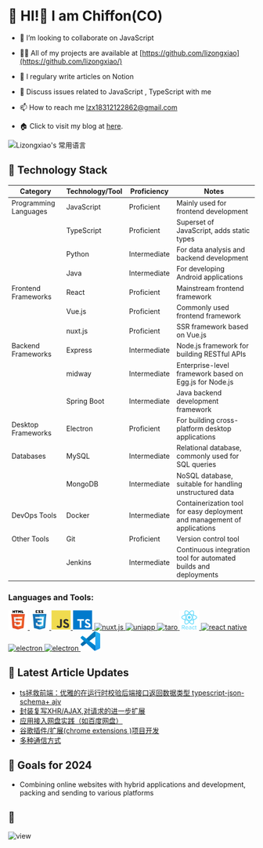 # 🍰 HI!👋 I am Chiffon(CO)

- 👯 I’m looking to collaborate on JavaScript

- 👨‍💻 All of my projects are available at [https://github.com/lizongxiao](https://github.com/lizongxiao/)

- 📝 I regulary write articles on Notion
  
- 💬 Discuss issues related to JavaScript , TypeScript with me

- 📫 How to reach me lzx18312122862@gmail.com
  
- 🏠 Click to visit my blog at  [here](https://zxhome.online).


![Lizongxiao's 常用语言](https://github-readme-stats.vercel.app/api/top-langs/?username=Lizongxiao&layout=compact&hide_border=true&langs_count=10)


## 🔧 Technology Stack

| Category           | Technology/Tool       | Proficiency | Notes                                                    |
|--------------------|-----------------------|-------------|----------------------------------------------------------|
| Programming Languages | JavaScript            | Proficient  | Mainly used for frontend development                     |
|                    | TypeScript            | Proficient  | Superset of JavaScript, adds static types                |
|                    | Python                | Intermediate| For data analysis and backend development                |
|                    | Java                  | Intermediate| For developing Android applications                      |
| Frontend Frameworks | React                 | Proficient  | Mainstream frontend framework                            |
|                    | Vue.js                | Proficient  | Commonly used frontend framework                         |
|                    | nuxt.js               | Proficient  | SSR framework based on Vue.js                            |
| Backend Frameworks  | Express               | Intermediate| Node.js framework for building RESTful APIs              |
|                    | midway                | Intermediate| Enterprise-level framework based on Egg.js for Node.js   |
|                    | Spring Boot           | Intermediate| Java backend development framework                       |
| Desktop Frameworks  | Electron              | Proficient  | For building cross-platform desktop applications         |
| Databases           | MySQL                 | Intermediate| Relational database, commonly used for SQL queries       |
|                    | MongoDB               | Intermediate| NoSQL database, suitable for handling unstructured data  |
| DevOps Tools        | Docker                | Intermediate| Containerization tool for easy deployment and management of applications |
| Other Tools         | Git                   | Proficient  | Version control tool                                     |
|                    | Jenkins               | Intermediate| Continuous integration tool for automated builds and deployments |

  <h3 align="left">Languages and Tools:</h3>
    <p align="left">
      <a href="https://www.w3.org/html/" target="_blank">
        <img
          src="https://raw.githubusercontent.com/devicons/devicon/master/icons/html5/html5-original-wordmark.svg"
          alt="html5"
          width="40"
          height="40"
        />
      </a>
      <a href="https://www.w3schools.com/css/" target="_blank">
        <img
          src="https://raw.githubusercontent.com/devicons/devicon/master/icons/css3/css3-original-wordmark.svg"
          alt="css3"
          width="40"
          height="40"
        />
      </a>
      <a
        href="https://developer.mozilla.org/en-US/docs/Web/JavaScript"
        target="_blank"
      >
        <img
          src="https://raw.githubusercontent.com/devicons/devicon/master/icons/javascript/javascript-original.svg"
          alt="javascript"
          width="40"
          height="40"
        />
      </a>
          <a href="https://www.typescriptlang.org/" target="_blank">
            <img
              src="https://raw.githubusercontent.com/devicons/devicon/master/icons/typescript/typescript-original.svg"
              alt="typescript"
              width="40"
              height="40"
            />
          </a>
      <a href="https://nuxtjs.org/" target="_blank">
        <img
          src="https://cdn.jsdelivr.net/gh/devicons/devicon@latest/icons/nuxtjs/nuxtjs-original.svg"
          alt="nuxt.js"
          width="40"
          height="40"
        />
      </a>
      <a href="https://uniapp.dcloud.net.cn/" target="_blank">
        <img
          src="https://evils.gallerycdn.vsassets.io/extensions/evils/uniapp-vscode/0.3.13/1656555239447/Microsoft.VisualStudio.Services.Icons.Default"
          data-src=""
          alt="uniapp"
          width="40"
          height="40"
        />
      </a>
      <a href="https://taro-docs.jd.com/" target="_blank">
        <img
          src="https://img20.360buyimg.com/ling/jfs/t1/20876/36/12835/3043/5c9c2929Ed18cfb11/15b1c03ec830ab8e.png"
          alt="taro"
          height="40"
        />
      </a>
      <a href="https://reactjs.org/" target="_blank">
        <img
          src="https://raw.githubusercontent.com/devicons/devicon/master/icons/react/react-original-wordmark.svg"
          alt="react"
          width="40"
          height="40"
        />
      </a>
      <a href="https://reactnative.dev/" target="_blank">
        <img
          src="https://reactnative.dev/img/header_logo.svg"
          alt="react native"
          width="40"
          height="40"
        />
      </a>
      <a href="https://www.electronjs.org/" target="_blank">
        <img
          src="https://www.electronjs.org/assets/img/logo.svg"
          alt="electron"
          width="40"
          height="40"
        />
      </a>
      <a href="https://www.cursor.com/cn" target="_blank">
        <img
          src="https://www.cursor.com/assets/videos/logo/placeholder-logo.webp"
          alt="electron"
          width="40"
          height="40"
        />
      </a>
        <a href="https://code.visualstudio.com/" target="_blank">
        <img
          src="https://raw.githubusercontent.com/devicons/devicon/master/icons/vscode/vscode-original.svg"
          alt="vscode"
          width="40"
          height="40"
        />
      </a>
    </p>


## 💭 Latest Article Updates
- [ts拯救前端：优雅的在运行时校验后端接口返回数据类型 typescript-json-schema+ ajv](https://www.cnblogs.com/zhengzhijian/p/18219996)
- [封装复写XHR/AJAX,对请求的进一步扩展](https://www.cnblogs.com/zhengzhijian/p/17960813)
- [应用接入网盘实践（如百度网盘）](https://www.cnblogs.com/zhengzhijian/p/17888535.html)
- [谷歌插件/扩展(chrome extensions )项目开发](https://www.cnblogs.com/zhengzhijian/p/17662200.html)
- [多种通信方式](https://www.cnblogs.com/zhengzhijian/p/17662200.html)


## 🎯 Goals for 2024
- Combining online websites with hybrid applications and development, packing and sending to various platforms

## 👀 
![view](https://komarev.com/ghpvc/?username=lizongxiao)

